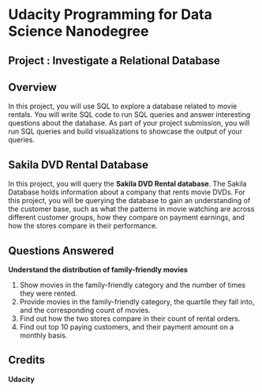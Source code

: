 # Udacity Programming for Data Science Nanodegree
## Project : Investigate a Relational Database
## Overview
In this project, you will use SQL to explore a database related to movie rentals. 
You will write SQL code to run SQL queries and answer interesting questions about the database. As part of your project submission, you will run SQL queries and build visualizations to showcase the output of your queries.

## Sakila DVD Rental Database
In this project, you will query the **Sakila DVD Rental database**. 
The Sakila Database holds information about a company that rents movie DVDs. For this project, you will be querying the database to gain an understanding of the customer base, such as what the patterns in movie watching are across different customer groups, how they compare on payment earnings, and how the stores compare in their performance.

## Questions Answered
**Understand the distribution of family-friendly movies**
1. Show movies in the family-friendly category and the number of times they were rented.
2. Provide movies in the family-friendly category, the quartile they fall into, and the corresponding count of movies.
3. Find out how the two stores compare in their count of rental orders.
4. Find out top 10 paying customers, and their payment amount on a monthly basis.

## Credits
**Udacity**